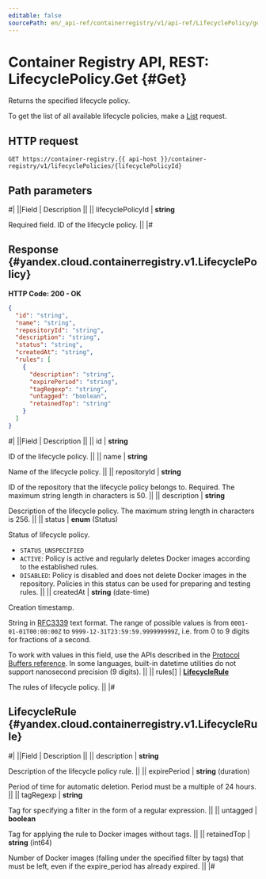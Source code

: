 ```yaml
---
editable: false
sourcePath: en/_api-ref/containerregistry/v1/api-ref/LifecyclePolicy/get.md
---
```


# Container Registry API, REST: LifecyclePolicy.Get {#Get}

Returns the specified lifecycle policy.

To get the list of all available lifecycle policies, make a [List](/docs/container-registry/api-ref/LifecyclePolicy/list#List) request.

## HTTP request

```
GET https://container-registry.{{ api-host }}/container-registry/v1/lifecyclePolicies/{lifecyclePolicyId}
```

## Path parameters

#|
||Field | Description ||
|| lifecyclePolicyId | **string**

Required field. ID of the lifecycle policy. ||
|#

## Response {#yandex.cloud.containerregistry.v1.LifecyclePolicy}

**HTTP Code: 200 - OK**

```json
{
  "id": "string",
  "name": "string",
  "repositoryId": "string",
  "description": "string",
  "status": "string",
  "createdAt": "string",
  "rules": [
    {
      "description": "string",
      "expirePeriod": "string",
      "tagRegexp": "string",
      "untagged": "boolean",
      "retainedTop": "string"
    }
  ]
}
```

#|
||Field | Description ||
|| id | **string**

ID of the lifecycle policy. ||
|| name | **string**

Name of the lifecycle policy. ||
|| repositoryId | **string**

ID of the repository that the lifecycle policy belongs to.
Required. The maximum string length in characters is 50. ||
|| description | **string**

Description of the lifecycle policy.
The maximum string length in characters is 256. ||
|| status | **enum** (Status)

Status of lifecycle policy.

- `STATUS_UNSPECIFIED`
- `ACTIVE`: Policy is active and regularly deletes Docker images according to the established rules.
- `DISABLED`: Policy is disabled and does not delete Docker images in the repository.
Policies in this status can be used for preparing and testing rules. ||
|| createdAt | **string** (date-time)

Creation timestamp.

String in [RFC3339](https://www.ietf.org/rfc/rfc3339.txt) text format. The range of possible values is from
`0001-01-01T00:00:00Z` to `9999-12-31T23:59:59.999999999Z`, i.e. from 0 to 9 digits for fractions of a second.

To work with values in this field, use the APIs described in the
[Protocol Buffers reference](https://developers.google.com/protocol-buffers/docs/reference/overview).
In some languages, built-in datetime utilities do not support nanosecond precision (9 digits). ||
|| rules[] | **[LifecycleRule](#yandex.cloud.containerregistry.v1.LifecycleRule)**

The rules of lifecycle policy. ||
|#

## LifecycleRule {#yandex.cloud.containerregistry.v1.LifecycleRule}

#|
||Field | Description ||
|| description | **string**

Description of the lifecycle policy rule. ||
|| expirePeriod | **string** (duration)

Period of time for automatic deletion.
Period must be a multiple of 24 hours. ||
|| tagRegexp | **string**

Tag for specifying a filter in the form of a regular expression. ||
|| untagged | **boolean**

Tag for applying the rule to Docker images without tags. ||
|| retainedTop | **string** (int64)

Number of Docker images (falling under the specified filter by tags) that must be left, even if the expire_period has already expired. ||
|#